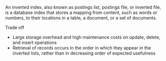 An inverted index, also known as postings list, postings file, or inverted file, is a database index that stores a mapping from content, such as words or numbers, to their locations in a table, a document, or a set of documents.

Trade off
- Large storage overhead and high maintenance costs on update, delete, and insert operations
- Retrieval of records occurs in the order in which they appear in the inverted lists, rather than in decreasing order of expected usefulness